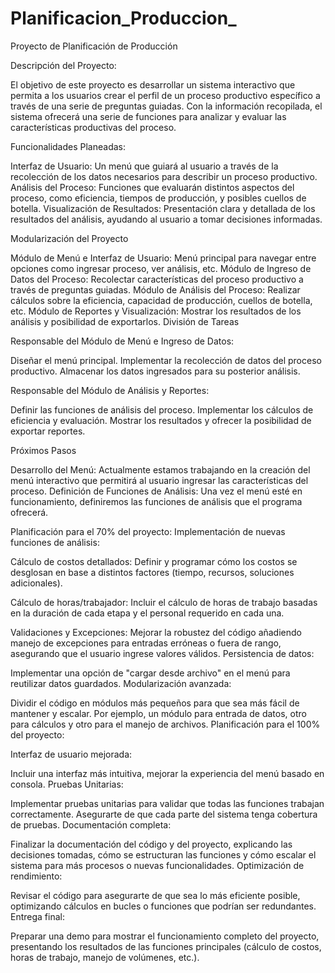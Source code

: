 # Planificacion_Produccion_

Proyecto de Planificación de Producción

Descripción del Proyecto:

El objetivo de este proyecto es desarrollar un sistema interactivo que permita a los usuarios crear el perfil de un proceso productivo específico a través de una serie de preguntas guiadas. Con la información recopilada, el sistema ofrecerá una serie de funciones para analizar y evaluar las características productivas del proceso.

Funcionalidades Planeadas:

Interfaz de Usuario: Un menú que guiará al usuario a través de la recolección de los datos necesarios para describir un proceso productivo. Análisis del Proceso: Funciones que evaluarán distintos aspectos del proceso, como eficiencia, tiempos de producción, y posibles cuellos de botella. Visualización de Resultados: Presentación clara y detallada de los resultados del análisis, ayudando al usuario a tomar decisiones informadas.

Modularización del Proyecto

Módulo de Menú e Interfaz de Usuario: Menú principal para navegar entre opciones como ingresar proceso, ver análisis, etc. Módulo de Ingreso de Datos del Proceso: Recolectar características del proceso productivo a través de preguntas guiadas. Módulo de Análisis del Proceso: Realizar cálculos sobre la eficiencia, capacidad de producción, cuellos de botella, etc. Módulo de Reportes y Visualización: Mostrar los resultados de los análisis y posibilidad de exportarlos. División de Tareas

Responsable del Módulo de Menú e Ingreso de Datos:

Diseñar el menú principal. Implementar la recolección de datos del proceso productivo. Almacenar los datos ingresados para su posterior análisis.

Responsable del Módulo de Análisis y Reportes:

Definir las funciones de análisis del proceso. Implementar los cálculos de eficiencia y evaluación. Mostrar los resultados y ofrecer la posibilidad de exportar reportes.

Próximos Pasos

Desarrollo del Menú: Actualmente estamos trabajando en la creación del menú interactivo que permitirá al usuario ingresar las características del proceso. Definición de Funciones de Análisis: Una vez el menú esté en funcionamiento, definiremos las funciones de análisis que el programa ofrecerá.

Planificación para el 70% del proyecto:
Implementación de nuevas funciones de análisis:

Cálculo de costos detallados: Definir y programar cómo los costos se desglosan en base a distintos factores (tiempo, recursos, soluciones adicionales).

Cálculo de horas/trabajador: Incluir el cálculo de horas de trabajo basadas en la duración de cada etapa y el personal requerido en cada una.

Validaciones y Excepciones: Mejorar la robustez del código añadiendo manejo de excepciones para entradas erróneas o fuera de rango, asegurando que el usuario ingrese valores válidos.
Persistencia de datos:

Implementar una opción de "cargar desde archivo" en el menú para reutilizar datos guardados.
Modularización avanzada:

Dividir el código en módulos más pequeños para que sea más fácil de mantener y escalar. Por ejemplo, un módulo para entrada de datos, otro para cálculos y otro para el manejo de archivos.
Planificación para el 100% del proyecto:

Interfaz de usuario mejorada:

Incluir una interfaz más intuitiva, mejorar la experiencia del menú basado en consola.
Pruebas Unitarias:

Implementar pruebas unitarias para validar que todas las funciones trabajan correctamente.
Asegurarte de que cada parte del sistema tenga cobertura de pruebas.
Documentación completa:

Finalizar la documentación del código y del proyecto, explicando las decisiones tomadas, cómo se estructuran las funciones y cómo escalar el sistema para más procesos o nuevas funcionalidades.
Optimización de rendimiento:

Revisar el código para asegurarte de que sea lo más eficiente posible, optimizando cálculos en bucles o funciones que podrían ser redundantes.
Entrega final:

Preparar una demo para mostrar el funcionamiento completo del proyecto, presentando los resultados de las funciones principales (cálculo de costos, horas de trabajo, manejo de volúmenes, etc.).
